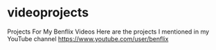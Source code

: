 # videoprojects
Projects For My Benflix Videos
Here are the projects I mentioned in my YouTube channel https://www.youtube.com/user/benflix

